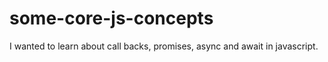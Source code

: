 # some-core-js-concepts

I wanted to learn about call backs, promises, async and await in javascript.
